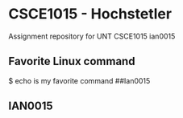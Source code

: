 # CSCE1015 - Hochstetler
Assignment repository for UNT CSCE1015
 ian0015

## Favorite Linux command
$ echo is my favorite command
##Ian0015

## IAN0015

